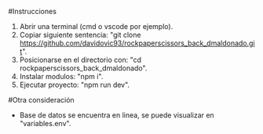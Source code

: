 #Instrucciones

1. Abrir una terminal (cmd o vscode por ejemplo).
2. Copiar siguiente sentencia: "git clone https://github.com/davidovic93/rockpaperscissors_back_dmaldonado.git".
3. Posicionarse en el directorio con: "cd rockpaperscissors_back_dmaldonado".
4. Instalar modulos: "npm i".
5. Ejecutar proyecto: "npm run dev".

#Otra consideración

- Base de datos se encuentra en linea, se puede visualizar en "variables.env".